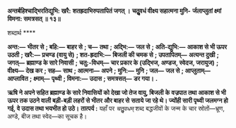 **अन्तर्बहिश्चाद्भिरतिद्युभि: खरै:** **शतह्रदाभिरुपतापितं जगत् ।** **चतुॢवधं वीक्ष्य सहात्मना मुनि-** **र्जलाप्लुतां क्ष्मां विमना: समत्रसत् ॥ १३॥** 

शब्दार्थ **** 

**अन्त:—** **भीतर से** **; बहि:—** **बाहर से** **; च—** **तथा** **; अद्भि:—** **जल से** **; अति-द्युभि:—** **आकाश से भी ऊपर उठती** **; खरै:—** **प्रचण्ड (वायु से)** **; शत-ह्रदाभि:—** **बिजली की चमक से** **; उपतापितम्—** **अत्यन्त दुखी** **; जगत्—** **ब्रह्माण्ड के सारे निवासी** **;** **चतु:-विधम्—** **चार प्रकार के (उद्भिज, अण्डज, स्वेदज, जरायुज)** **; वीक्ष्य—** **देख कर** **; सह—** **साथ** **; आत्मना—** **अपने** **;** **मुनि:—** **मुनि** **; जल—** **जल से** **; आप्लुताम्—** **आप्लावित** **; क्ष्माम्—** **पृथ्वी** **; विमना:—** **उदास** **; समत्रसत्—** **डर गया।** **.** 

**ऋषि ने अपने सहित ब्रह्माण्ड के सारे निवासियों को देखा जो तेज वायु, बिजली के** **वज्रपात तथा आकाश से भी ऊपर तक उठने वाली बड़ी-बड़ी लहरों से भीतर और बाहर से** **सताये जा रहे थे। ज्योंही सारी पृथ्वी जलमग्न हो गई, वे उदास तथा भयभीत हो उठे।** **तात्पर्य :** यहाँ पर *चतुॢवधम्* शब्द बद्धजीवों के जन्म के चार स्रोतों—भ्रूण, अण्डे, बीज तथा स्वेद—का सूचक है।  